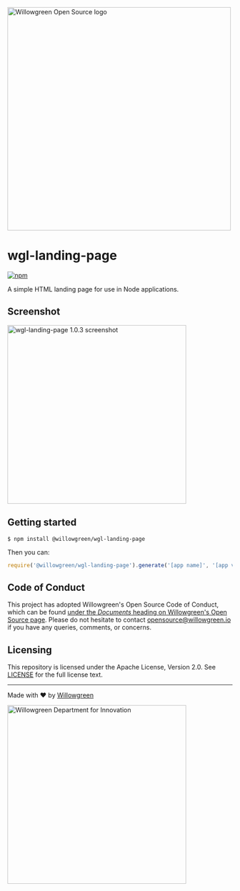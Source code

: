 <a href="https://willowgreen.io/opensource"><img src="https://i.imgur.com/PT3baDY.png" alt="Willowgreen Open Source logo" width="500px"></a><br>

# wgl-landing-page
<a href="https://www.npmjs.com/package/@willowgreen/wgl-landing-page"><img src="https://img.shields.io/npm/v/@willowgreen/wgl-landing-page?style=flat-square" alt="npm"></a>

A simple HTML landing page for use in Node applications.


## Screenshot
<img src="https://i.imgur.com/jrzMaHN.png" alt="wgl-landing-page 1.0.3 screenshot" width="400px">


## Getting started
```
$ npm install @willowgreen/wgl-landing-page
```
Then you can:
```javascript
require('@willowgreen/wgl-landing-page').generate('[app name]', '[app version]', '[landing page body]')
```


## Code of Conduct
This project has adopted Willowgreen's Open Source Code of Conduct, which can be found [under the *Documents* heading on Willowgreen's Open Source page](https://willowgreen.io/opensource). Please do not hesitate to contact [opensource@willowgreen.io](mailto:opensource@willowgreen.io) if you have any queries, comments, or concerns.


## Licensing
This repository is licensed under the Apache License, Version 2.0. See [LICENSE](https://github.com/willowgreengroup/wgl-landing-page/blob/master/LICENSE) for the full license text.


---
Made with :heart: by [Willowgreen](https://willowgreen.io/opensource)

<img src="https://i.imgur.com/zPB9zqQ.png" alt="Willowgreen Department for Innovation" width="400px">
